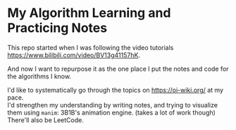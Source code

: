 # My Algorithm Learning and Practicing Notes

This repo started when I was following the video tutorials 
https://www.bilibili.com/video/BV13g41157hK.

And now I want to repurpose it as the one place I put the notes and code for the algorithms I know.

I'd like to systematically go through the topics on https://oi-wiki.org/ at my pace.  
I'd strengthen my understanding by writing notes, and trying to visualize them using `manim`: 3B1B's animation engine.
(takes a lot of work though)  
There'll also be LeetCode.
